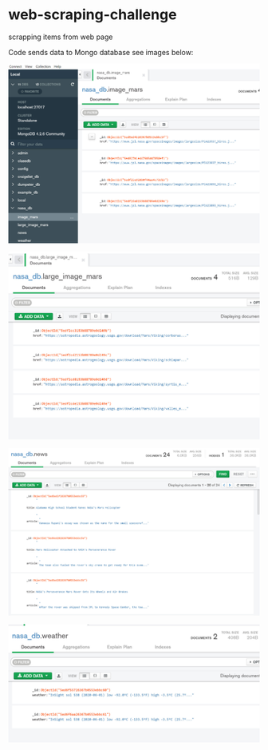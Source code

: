 # web-scraping-challenge
scrapping items from web page

Code sends data to Mongo database see images below:

![Image of mongo](./image/Mongo_2.jpg)

![Image of mongo](image/Mongo_3.jpg)

![Image of mongo](./image/Mongo_4.jpg)

![Image of mongo](image/Mongo_5.jpg)

